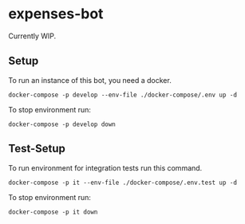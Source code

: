 # expenses-bot

Currently WIP.

## Setup

To run an instance of this bot, you need a docker.

```docker-compose -p develop --env-file ./docker-compose/.env up -d```

To stop environment run:

```docker-compose -p develop down```

## Test-Setup

To run environment for integration tests run this command.

```docker-compose -p it --env-file ./docker-compose/.env.test up -d```

To stop environment run:

```docker-compose -p it down```
